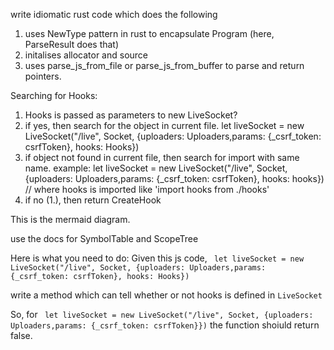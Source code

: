 write idiomatic rust code which does the following 

1. uses NewType pattern in rust to encapsulate Program (here, ParseResult does that) 
2. initalises allocator and source
3. uses parse_js_from_file or parse_js_from_buffer to parse and return pointers.




Searching for Hooks:

1. Hooks is passed as parameters to new LiveSocket?
2. if yes, then search for the object in current file.  let liveSocket = new LiveSocket("/live", Socket, {uploaders: Uploaders,params: {_csrf_token: csrfToken}, hooks: Hooks})
3. if object not found in current file, then search for import with same name. example:  let liveSocket = new LiveSocket("/live", Socket, {uploaders: Uploaders,params: {_csrf_token: csrfToken}, hooks: hooks}) // where hooks is imported like 'import hooks from ./hooks'
4. if no (1.), then return CreateHook



This is the mermaid diagram.



use the docs for SymbolTable and ScopeTree 


Here is what you need to do:
Given this js code, 
` let liveSocket = new LiveSocket("/live", Socket, {uploaders: Uploaders,params: {_csrf_token: csrfToken}, hooks: Hooks})`


write a method which can tell whether or not hooks is defined in `LiveSocket`

So, for 
` let liveSocket = new LiveSocket("/live", Socket, {uploaders: Uploaders,params: {_csrf_token: csrfToken}})`
the function shoiuld return false.

